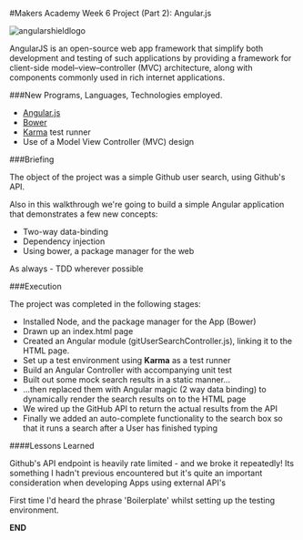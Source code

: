 #Makers Academy Week 6 Project (Part 2): Angular.js
   
![angularshieldlogo](https://cloud.githubusercontent.com/assets/9297921/5607782/9326b4ba-9461-11e4-94aa-67560f807e5e.png)
   
AngularJS is an open-source web app framework that simplify both development and testing of such applications by providing a framework for client-side model–view–controller (MVC) architecture, along with components commonly used in rich internet applications.
   
###New Programs, Languages, Technologies employed.  
    
+ [Angular.js](https://angularjs.org/)
+ [Bower](http://bower.io/)
+ [Karma](http://karma-runner.github.io/0.12/index.html) test runner
+ Use of a Model View Controller (MVC) design
   
###Briefing
   
The object of the project was a simple Github user search, using Github's API. 
   
Also in this walkthrough we're going to build a simple Angular application that demonstrates a few new concepts:
   
+ Two-way data-binding
+ Dependency injection
+ Using bower, a package manager for the web
   
As always - TDD wherever possible
    
###Execution
   
The project was completed in the following stages:
   
+ Installed Node, and the package manager for the App (Bower) 
+ Drawn up an index.html page 
+ Created an Angular module (gitUserSearchController.js), linking it to the HTML page. 
+ Set up a test environment using **Karma** as a test runner
+ Build an Angular Controller with accompanying unit test
+ Built out some mock search results in a static manner... 
+ ...then replaced them with Angular magic (2 way data binding) to dynamically render the search results on to the HTML page
+ We wired up the GitHub API to return the actual results from the API
+ Finally we added an auto-complete functionality to the search box so that it runs a search after a User has finished typing
   
####Lessons Learned

Github's API endpoint is heavily rate limited - and we broke it repeatedly! Its something I hadn't previous encountered but it's quite an important consideration when developing Apps using external API's
    
First time I'd heard the phrase 'Boilerplate' whilst setting up the testing environment. 
    
   


**END**
